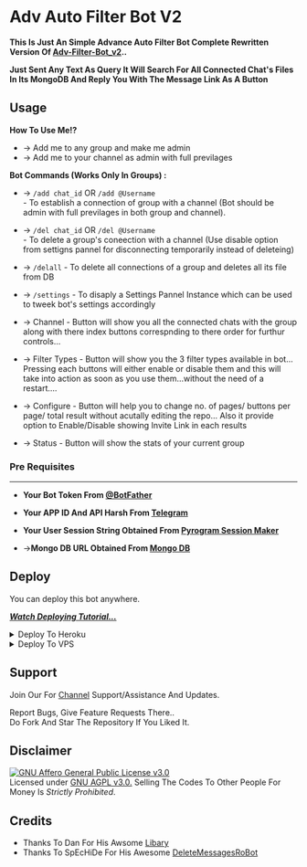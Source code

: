# Adv Auto Filter Bot V2


__This Is Just An Simple Advance Auto Filter Bot Complete Rewritten Version Of [Adv-Filter-Bot_v2](https://github.com/dakshkohli23/Adv-Auto-Filter-Bot_v2)..__

__Just Sent Any Text As Query It Will Search For All Connected Chat's Files In Its MongoDB And Reply You With The Message Link As A Button__


## Usage

**__How To Use Me!?__**

* -> Add me to any group and make me admin<br>
* -> Add me to your channel as admin with full previlages

**Bot Commands (Works Only In Groups) :**


  * -> `/add chat_id` OR `/add @Username`<br>- To establish a connection of group with a channel (Bot should be admin with full previlages in both group and channel).

  * -> `/del chat_id` OR `/del @Username`<br>- To delete a group's coneection with a channel (Use disable option from settigns pannel for disconnecting temporarily instead of deleteing)

  * -> `/delall` - To delete all connections of a group and deletes all its file from DB
  
  * -> `/settings` -  To disaply a Settings Pannel Instance which can be used to tweek bot's settings accordingly

  * -> Channel - Button will show you all the connected chats with the group along with there index buttons correspnding to there order for furthur controls...

  * -> Filter Types - Button will show you the 3 filter types available in bot... Pressing each buttons will either enable or disable them and this will take into action as soon as you use them...without the need of a restart....   

  * -> Configure - Button will help you to change no. of pages/ buttons per page/ total result without acutally editing the repo... Also it provide option to Enable/Disable  showing Invite Link in each results

  * -> Status - Button will show the stats of your current group

### Pre Requisites 
------------------
* __Your Bot Token From [@BotFather](http://www.telegram.dog/BotFather)__

* __Your APP ID And API Harsh From [Telegram](http://www.my.telegram.org)__

* __Your User Session String Obtained From [Pyrogram Session Maker](https://replit.com/@dakshkohli23/pyrogram-session-maker)__

* ->__Mongo DB URL Obtained From [Mongo DB](http://www.mongodb.com)__

## Deploy
You can deploy this bot anywhere.

<i>**[Watch Deploying Tutorial...](https://youtu.be/KTearEPhumc)**</i>

<details><summary>Deploy To Heroku</summary>
<p>
<br>
<a href="https://heroku.com/deploy?template=https://github.com/dakshkohli23/Adv-Auto-Filter-Bot_v2">
  <img src="https://www.herokucdn.com/deploy/button.svg" alt="Deploy">
</a>
</p>
</details>

<details><summary>Deploy To VPS</summary>
<p>
<pre>
git clone https://github.com/dakshkohli23/Adv-Auto-Filter-Bot_v2
cd Adv-Auto-Filter-Bot-ReMaster
pip3 install -r requirements.txt
# Change The Vars Of bot/__init__.py File Accordingly
python3 -m bot
</pre>
</p>
</details>

## Support   
Join Our For [Channel](https://www.telegram.dog/Compass_Botz) Support/Assistance And Updates. 
   
Report Bugs, Give Feature Requests There..   
Do Fork And Star The Repository If You Liked It.

## Disclaimer
[![GNU Affero General Public License v3.0](https://www.gnu.org/graphics/agplv3-155x51.png)](https://www.gnu.org/licenses/agpl-3.0.en.html#header)    
Licensed under [GNU AGPL v3.0.](https://github.com/AlbertEinsteinTG/Adv-Auto-Filter-Bot-V2/blob/main/LICENSE)
Selling The Codes To Other People For Money Is *Strictly Prohibited*.


## Credits

 - Thanks To Dan For His Awsome [Libary](https://github.com/pyrogram/pyrogram)
 - Thanks To SpEcHiDe For His Awesome [DeleteMessagesRoBot](https://github.com/SpEcHiDe/DeleteMessagesRoBot)

